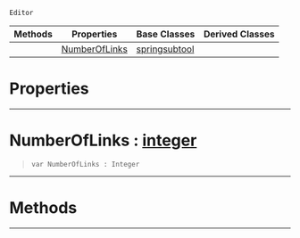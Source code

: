  `Editor`

|Methods|Properties|Base Classes|Derived Classes|
|---|---|---|---|
| |[ NumberOfLinks](https://github.com/PlasmaEngine/PlasmaDocs/tree/master/docs/C%2B%2B/code_reference/class_reference/ropecreatorsubtool.markdown#numberoflinks-plasma-engin)|[springsubtool](https://github.com/PlasmaEngine/PlasmaDocs/tree/master/docs/C%2B%2B/code_reference/class_reference/springsubtool.markdown)| |


 #  Properties


---  
 #  NumberOfLinks : [integer](https://github.com/PlasmaEngine/PlasmaDocs/tree/master/docs/C%2B%2B/code_reference/lightning_base_types/integer.markdown)

> 
> ``` lang=cpp, name=Lightning
> var NumberOfLinks : Integer


---  
 #  Methods


---  
 

 